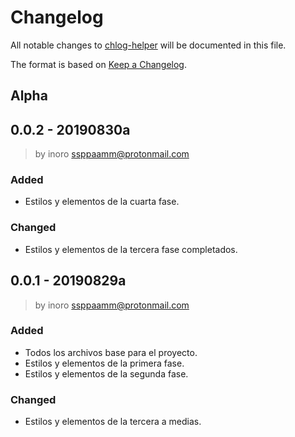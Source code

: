 # Changelog
All notable changes to [chlog-helper](https://github.com/boot1110001/chlog-helper) will be documented in this file.

The format is based on [Keep a Changelog](https://keepachangelog.com/en/1.0.0/).

## Alpha

## 0.0.2 - 20190830a
> by inoro <ssppaamm@protonmail.com>
### Added
- Estilos y elementos de la cuarta fase.
### Changed
- Estilos y elementos de la tercera fase completados.

## 0.0.1 - 20190829a
> by inoro <ssppaamm@protonmail.com>
### Added
- Todos los archivos base para el proyecto.
- Estilos y elementos de la primera fase.
- Estilos y elementos de la segunda fase.
### Changed
- Estilos y elementos de la tercera a medias.
